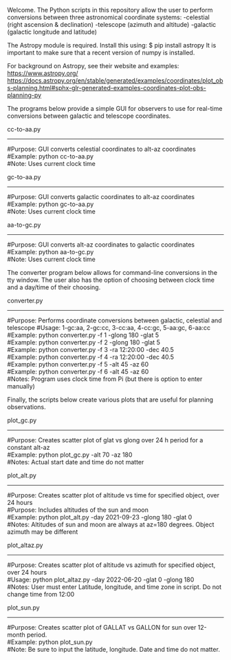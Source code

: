 Welcome.  The Python scripts in this repository allow the user to perform conversions between three astronomical coordinate systems:
-celestial (right ascension & declination)
-telescope (azimuth and altitude)
-galactic (galactic longitude and latitude)

The Astropy module is required.  Install this using:
$ pip install astropy
It is important to make sure that a recent version of numpy is installed.

For background on Astropy, see their website and examples:
https://www.astropy.org/
https://docs.astropy.org/en/stable/generated/examples/coordinates/plot_obs-planning.html#sphx-glr-generated-examples-coordinates-plot-obs-planning-py


The programs below provide a simple GUI for observers to use for real-time conversions between galactic and telescope coordinates.

cc-to-aa.py
****************************
#Purpose:   GUI converts celestial coordinates to alt-az coordinates    
#Example:   python cc-to-aa.py    
#Note:      Uses current clock time    

gc-to-aa.py
****************************
#Purpose:   GUI converts galactic coordinates to alt-az coordinates    
#Example:   python gc-to-aa.py    
#Note:      Uses current clock time    

aa-to-gc.py
****************************
#Purpose:   GUI converts alt-az coordinates to galactic coordinates
#Example:   python aa-to-gc.py    
#Note:      Uses current clock time 

The converter program below allows for command-line conversions in the tty window. 
The user also has the option of choosing between clock time and a day/time of their choosing.

converter.py
****************************
#Purpose:    Performs coordinate conversions between galactic, celestial and telescope 
#Usage:      1-gc:aa, 2-gc:cc, 3-cc:aa, 4-cc:gc, 5-aa:gc, 6-aa:cc    
#Example:    python converter.py -f 1 -glong 180 -glat 5    
#Example:    python converter.py -f 2 -glong 180 -glat 5    
#Example:    python converter.py -f 3 -ra 12:20:00 -dec 40.5    
#Example:    python converter.py -f 4 -ra 12:20:00 -dec 40.5    
#Example:    python converter.py -f 5 -alt 45 -az 60    
#Example:    python converter.py -f 6 -alt 45 -az 60    
#Notes:      Program uses clock time from Pi (but there is option to enter manually)    

Finally, the scripts below create various plots that are useful for planning observations.

plot_gc.py
****************************
#Purpose:    Creates scatter plot of glat vs glong over 24 h period for a constant alt-az    
#Example:    python plot_gc.py -alt 70 -az 180    
#Notes:      Actual start date and time do not matter    

plot_alt.py
****************************
#Purpose:    Creates scatter plot of altitude vs time for specified object, over 24 hours    
#Purpose:    Includes altitudes of the sun and moon    
#Example:    python plot_alt.py -day 2021-09-23 -glong 180 -glat 0    
#Notes:      Altitudes of sun and moon are always at az=180 degrees. Object azimuth may be different    

plot_altaz.py
****************************
#Purpose:    Creates scatter plot of altitude vs azimuth for specified object, over 24 hours    
#Usage:      python plot_altaz.py -day 2022-06-20 -glat 0 -glong 180  
#Notes:      User must enter Latitude, longitude, and time zone in script.  Do not change time from 12:00      

plot_sun.py
****************************
#Purpose:   Creates scatter plot of GALLAT vs GALLON for sun over 12-month period.    
#Example:   python plot_sun.py    
#Note:      Be sure to input the latitude, longitude. Date and time do not matter.    

